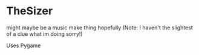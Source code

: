 # TheSizer
might maybe be a music make thing hopefully (Note: I haven't the slightest of a clue what im doing sorry!)


Uses Pygame
